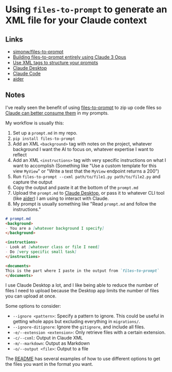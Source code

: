 # Using `files-to-prompt` to generate an XML file for your Claude context

## Links

- [simonw/files-to-prompt](https://github.com/simonw/files-to-prompt)
- [Building files-to-prompt entirely using Claude 3 Opus](https://simonwillison.net/2024/Apr/8/files-to-prompt/)
- [Use XML tags to structure your prompts](https://docs.anthropic.com/en/docs/build-with-claude/prompt-engineering/use-xml-tags)
- [Claude Desktop](https://claude.ai/download)
- [Claude Code](https://docs.anthropic.com/en/docs/agents-and-tools/claude-code/overview)
- [aider](https://aider.chat)

## Notes

I've really seen the benefit of using [files-to-prompt](https://github.com/simonw/files-to-prompt) to zip up code files so [Claude can better consume them](https://docs.anthropic.com/en/docs/build-with-claude/prompt-engineering/use-xml-tags) in my prompts.

My workflow is usually this:

1. Set up a `prompt.md` in my repo.
2. `pip install files-to-prompt`
3. Add an XML `<background>` tag with notes on the project, whatever background I want the AI to focus on, whatever expertise I want to reflect
4. Add an XML `<instructions>` tag with very specific instructions on what I want to accomplish (Something like "Use a custom template for this view `MyView`" or "Write a test that the `MyView` endpoint returns a 200")
5. Run `files-to-prompt --cxml path/to/file1.py path/to/file2.py` and capture the output
6. Copy the output and paste it at the bottom of the `prompt.md`
7. Upload the `prompt.md` to [Claude Desktop](https://claude.ai/download), or pass it to whatever CLI tool (like [aider](https://aider.chat)) I am using to interact with Claude.
8. My prompt is usually something like "Read `prompt.md` and follow the instructions."

```md
# prompt.md
<background>
- You are a [whatever background I specify]
</background>

<instructions>
- Look at [whatever class or file I need]
- Do [very specific small task]
</instructions>

<documents>
This is the part where I paste in the output from `files-to-prompt`
</documents>
```

I use Claude Desktop a lot, and I like being able to reduce the number of files I need to upload because the Desktop app limits the number of files you can upload at once.

Some options to consider:

- `--ignore <pattern>`: Specify a pattern to ignore. This could be useful in getting whole apps but excluding everything in `migrations/`.
- `--ignore-ditignore`: Ignore the `gitignore`, and include all files.
- `-e/--extension <extension>`: Only retrieve files with a certain extension. 
- `-c/--cxml`: Output in Claude XML
- `-m/--markdown`: Output as Markdown
- `-o/--output <file>`: Output to a file

The [README](https://github.com/simonw/files-to-prompt?tab=readme-ov-file) has several examples of how to use different options to get the files you want in the format you want.
